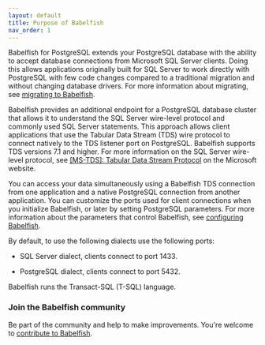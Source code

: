 ```yaml
---
layout: default
title: Purpose of Babelfish
nav_order: 1
---
```


Babelfish for PostgreSQL extends your PostgreSQL database with the ability to
accept database connections from Microsoft SQL Server clients.  Doing this
allows applications originally built for SQL Server to work directly with
PostgreSQL with few code changes compared to a traditional migration and without
changing database drivers.  For more information about migrating, see
[migrating to Babelfish](/docs/usage/migration).

Babelfish provides an additional endpoint for a PostgreSQL database cluster
that allows it to understand the SQL Server wire-level protocol and commonly
used SQL Server statements.  This approach allows client applications that use
the Tabular Data Stream (TDS) wire protocol to connect natively to the TDS
listener port on PostgreSQL. Babelfish supports TDS versions 7.1 and higher.
For more information on the SQL Server wire-level protocol, see
[\[MS-TDS\]: Tabular Data Stream Protocol](https://docs.microsoft.com/en-us/openspecs/windows_protocols/ms-tds/b46a581a-39de-4745-b076-ec4dbb7d13ec)
on the Microsoft website.

You can access your data simultaneously using a Babelfish TDS connection from
one application and a native PostgreSQL connection from another application.
You can customize the ports used for client connections when you initialize
Babelfish, or later by setting PostgreSQL parameters.  For more information
about the parameters that control Babelfish, see
[configuring Babelfish](/docs/internals/configuration).

By default, to use the following dialects use the following ports:

- SQL Server dialect, clients connect to port 1433.

- PostgreSQL dialect, clients connect to port 5432.

Babelfish runs the Transact-SQL (T-SQL) language.


### Join the Babelfish community

Be part of the community and help to make improvements.
You're welcome to [contribute to Babelfish](/docs/contributing).
